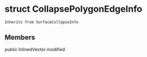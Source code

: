 # struct CollapsePolygonEdgeInfo


```cpp
Inherits from SurfaceCollapseInfo
```



## Members

public InlinedVector modified



